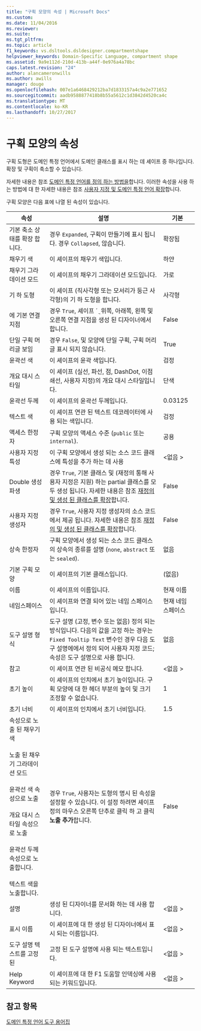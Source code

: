 ```yaml
---
title: "구획 모양의 속성 | Microsoft Docs"
ms.custom: 
ms.date: 11/04/2016
ms.reviewer: 
ms.suite: 
ms.tgt_pltfrm: 
ms.topic: article
f1_keywords: vs.dsltools.dsldesigner.compartmentshape
helpviewer_keywords: Domain-Specific Language, compartment shape
ms.assetid: 9a9e112d-210d-413b-a44f-0e976a4a78bc
caps.latest.revision: "24"
author: alancameronwills
ms.author: awills
manager: douge
ms.openlocfilehash: 007e1a6468429212ba7d1833157a4c9a2e771652
ms.sourcegitcommit: aadb9588877418b8b55a5612c1d3842d4520ca4c
ms.translationtype: MT
ms.contentlocale: ko-KR
ms.lasthandoff: 10/27/2017
---
```

# <a name="properties-of-compartment-shapes"></a>구획 모양의 속성
구획 도형은 도메인 특정 언어에서 도메인 클래스를 표시 하는 데 셰이프 중 하나입니다. 확장 및 구획이 축소할 수 있습니다.  
  
 자세한 내용은 참조 [도메인 특정 언어를 정의 하는 방법을](../modeling/how-to-define-a-domain-specific-language.md)합니다. 이러한 속성을 사용 하는 방법에 대 한 자세한 내용은 참조 [사용자 지정 및 도메인 특정 언어 확장](../modeling/customizing-and-extending-a-domain-specific-language.md)합니다.  
  
 구획 모양은 다음 표에 나열 된 속성이 있습니다.  
  
|속성|설명|기본|  
|--------------|-----------------|-------------|  
|기본 축소 상태를 확장 합니다.|경우 `Expanded`, 구획이 만들기에 표시 됩니다. 경우 `Collapsed`, 않습니다.|확장됨|  
|채우기 색|이 셰이프의 채우기 색입니다.|하얀|  
|채우기 그라데이션 모드|이 셰이프의 채우기 그라데이션 모드입니다.|가로|  
|기 하 도형|이 셰이프 (직사각형 또는 모서리가 둥근 사각형)의 기 하 도형을 합니다.|사각형|  
|에 기본 연결 지점|경우 `True`, 셰이프 ´ ֲ 위쪽, 아래쪽, 왼쪽 및 오른쪽 연결 지점을 생성 된 디자이너에서 합니다.|False|  
|단일 구획 머리글 보임|경우 `False`, 및 모양에 단일 구획, 구획 머리글 표시 되지 않습니다.|True|  
|윤곽선 색|이 셰이프의 윤곽 색입니다.|검정|  
|개요 대시 스타일|이 셰이프 (실선, 파선, 점, DashDot, 이점 쇄선, 사용자 지정)의 개요 대시 스타일입니다.|단색|  
|윤곽선 두께|이 셰이프의 윤곽선 두께입니다.|0.03125|  
|텍스트 색|이 셰이프 연관 된 텍스트 데코레이터에 사용 되는 색입니다.|검정|  
|액세스 한정자|구획 모양의 액세스 수준 (`public` 또는 `internal`).|공용|  
|사용자 지정 특성|이 구획 모양에서 생성 되는 소스 코드 클래스에 특성을 추가 하는 데 사용|\<없음 >|  
|Double 생성 파생|경우 `True`, 기본 클래스 및 (재정의 통해 사용자 지정은 지원) 하는 partial 클래스를 모두 생성 됩니다. 자세한 내용은 참조 [재정의 및 생성 된 클래스를 확장](../modeling/overriding-and-extending-the-generated-classes.md)합니다.|False|  
|사용자 지정 생성자|경우 `True`, 사용자 지정 생성자의 소스 코드에서 제공 됩니다. 자세한 내용은 참조 [재정의 및 생성 된 클래스를 확장](../modeling/overriding-and-extending-the-generated-classes.md)합니다.|False|  
|상속 한정자|구획 모양에서 생성 되는 소스 코드 클래스의 상속의 종류를 설명 (`none`, `abstract` 또는 `sealed`).|없음|  
|기본 구획 모양|이 셰이프의 기본 클래스입니다.|(없음)|  
|이름|이 셰이프의 이름입니다.|현재 이름|  
|네임스페이스|이 셰이프와 연결 되어 있는 네임 스페이스입니다.|현재 네임 스페이스|  
|도구 설명 형식|도구 설명 (고정, 변수 또는 없음) 정의 되는 방식입니다. 다음의 값을 고정 하는 경우는 `Fixed Tooltip Text` 변수인 경우 다음 도구 설명에에서 정의 되어 사용자 지정 코드; 속성은 도구 설명으로 사용 합니다.|없음|  
|참고|이 셰이프 연관 된 비공식 메모 합니다.|\<없음 >|  
|초기 높이|이 셰이프의 인치에서 초기 높이입니다. 구획 모양에 대 한 헤더 부분의 높이 및 크기 조정할 수 없습니다.|1|  
|초기 너비|이 셰이프의 인치에서 초기 너비입니다.|1.5|  
|속성으로 노출 된 채우기 색<br /><br /> 노출 된 채우기 그라데이션 모드<br /><br /> 윤곽선 색 속성으로 노출<br /><br /> 개요 대시 스타일 속성으로 노출<br /><br /> 윤곽선 두께 속성으로 노출합니다.<br /><br /> 텍스트 색을 노출합니다.|경우 `True`, 사용자는 도형의 명시 된 속성을 설정할 수 있습니다. 이 설정 하려면 셰이프 정의 마우스 오른쪽 단추로 클릭 하 고 클릭 **노출 추가**합니다.|False|  
|설명|생성 된 디자이너를 문서화 하는 데 사용 합니다.|\<없음 >|  
|표시 이름|이 셰이프에 대 한 생성 된 디자이너에서 표시 되는 이름입니다.|\<없음 >|  
|도구 설명 텍스트를 고정된|고정 된 도구 설명에 사용 되는 텍스트입니다.|\<없음 >|  
|Help Keyword|이 셰이프에 대 한 F1 도움말 인덱싱에 사용 되는 키워드입니다.|\<없음 >|  
  
## <a name="see-also"></a>참고 항목  
 [도메인 특정 언어 도구 용어집](http://msdn.microsoft.com/en-us/ca5e84cb-a315-465c-be24-76aa3df276aa)